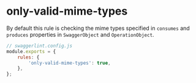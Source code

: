 # only-valid-mime-types

By default this rule is checking the mime types specified in `consumes` and `produces` properties in `SwaggerObject` and `OperationObject`.

```js
// swaggerlint.config.js
module.exports = {
    rules: {
        'only-valid-mime-types': true,
    },
};
```
